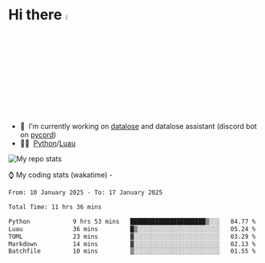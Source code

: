 # Hi there <img src="https://media.giphy.com/media/hvRJCLFzcasrR4ia7z/giphy.gif" width="5%"></a>
- 🥽 &nbsp;I’m currently working on [datalose](https://www.roblox.com/games/16971245917) and datalose assistant (discord bot on [pycord](https://github.com/Pycord-Development/pycord))
- 👨‍💻 &nbsp;[Python](https://python.org)/[Luau](https://luau.org)

<img alt="My repo stats" src="https://github-readme-stats.vercel.app/api?username=FrostX-Official&show_icons=true&theme=radical">

⌚ My coding stats (wakatime) -

<!--START_SECTION:waka-->

```txt
From: 10 January 2025 - To: 17 January 2025

Total Time: 11 hrs 36 mins

Python            9 hrs 53 mins   █████████████████████▒░░░   84.77 %
Luau              36 mins         █▒░░░░░░░░░░░░░░░░░░░░░░░   05.24 %
TOML              23 mins         ▓░░░░░░░░░░░░░░░░░░░░░░░░   03.29 %
Markdown          14 mins         ▓░░░░░░░░░░░░░░░░░░░░░░░░   02.13 %
Batchfile         10 mins         ▒░░░░░░░░░░░░░░░░░░░░░░░░   01.55 %
```

<!--END_SECTION:waka-->
